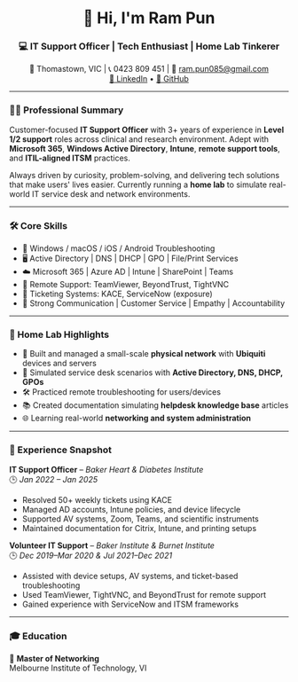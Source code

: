 <!-- README.md for RamPun-magarlegend -->

<h1 align="center">👋 Hi, I'm Ram Pun</h1>

<h3 align="center">💻 IT Support Officer | Tech Enthusiast | Home Lab Tinkerer</h3>

<p align="center">
  📍 Thomastown, VIC | 📞 0423 809 451 | 📧 <a href="mailto:ram.pun085@gmail.com">ram.pun085@gmail.com</a><br/>
  <a href="https://www.linkedin.com/in/ram-pun-au/" target="_blank">🔗 LinkedIn</a> • 
  <a href="https://github.com/RamPun-magarlegend" target="_blank">💾 GitHub</a>
</p>

---

### 👨‍💻 Professional Summary

Customer-focused **IT Support Officer** with 3+ years of experience in **Level 1/2 support** roles across clinical and research environment. Adept with **Microsoft 365**, **Windows Active Directory**, **Intune**, **remote support tools**, and **ITIL-aligned ITSM** practices.

Always driven by curiosity, problem-solving, and delivering tech solutions that make users' lives easier. Currently running a **home lab** to simulate real-world IT service desk and network environments.

---

### 🛠️ Core Skills

- 💽 Windows / macOS / iOS / Android Troubleshooting  
- 🖥️ Active Directory | DNS | DHCP | GPO | File/Print Services  
- ☁️ Microsoft 365 | Azure AD | Intune | SharePoint | Teams  
- 🧰 Remote Support: TeamViewer, BeyondTrust, TightVNC  
- 📝 Ticketing Systems: KACE, ServiceNow (exposure)  
- 🙋 Strong Communication | Customer Service | Empathy | Accountability  

---

### 🧪 Home Lab Highlights

- 🔧 Built and managed a small-scale **physical network** with **Ubiquiti** devices and servers  
- 🧠 Simulated service desk scenarios with **Active Directory, DNS, DHCP, GPOs**  
- 🛠️ Practiced remote troubleshooting for users/devices  
- 📚 Created documentation simulating **helpdesk knowledge base** articles  
- 🌐 Learning real-world **networking and system administration**  

---

### 💼 Experience Snapshot

**IT Support Officer** – *Baker Heart & Diabetes Institute*  
🕒 *Jan 2022 – Jan 2025*  
- Resolved 50+ weekly tickets using KACE  
- Managed AD accounts, Intune policies, and device lifecycle  
- Supported AV systems, Zoom, Teams, and scientific instruments  
- Maintained documentation for Citrix, Intune, and printing setups

**Volunteer IT Support** – *Baker Institute & Burnet Institute*  
🕒 *Dec 2019–Mar 2020 & Jul 2021–Dec 2021*  
- Assisted with device setups, AV systems, and ticket-based troubleshooting  
- Used TeamViewer, TightVNC, and BeyondTrust for remote support  
- Gained experience with ServiceNow and ITSM frameworks

---

### 🎓 Education

📘 **Master of Networking**  
Melbourne Institute of Technology, VI
